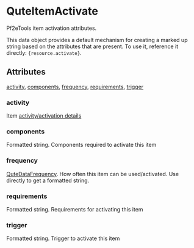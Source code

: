 # QuteItemActivate

Pf2eTools item activation attributes.

This data object provides a default mechanism for creating
a marked up string based on the attributes that are present.
To use it, reference it directly: `{resource.activate}`.

## Attributes

[activity](#activity), [components](#components), [frequency](#frequency), [requirements](#requirements), [trigger](#trigger)


### activity

Item [activity/activation details](../QuteDataActivity.md)

### components

Formatted string. Components required to activate this item

### frequency

[QuteDataFrequency](../QuteDataFrequency.md).
How often this item can be used/activated. Use directly to get a formatted string.

### requirements

Formatted string. Requirements for activating this item

### trigger

Formatted string. Trigger to activate this item
